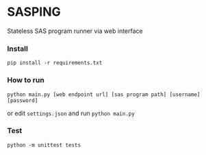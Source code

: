 # SASPING

Stateless SAS program runner via web interface

### Install

`pip install -r requirements.txt`

### How to run

`python main.py [web endpoint url] [sas program path] [username] [password]`

or edit `settings.json` and run `python main.py`


### Test
`python -m unittest tests`
